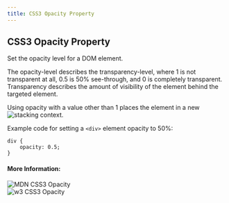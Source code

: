 ```yaml
---
title: CSS3 Opacity Property
---
```

## CSS3 Opacity Property

Set the opacity level for a DOM element.  
  
The opacity-level describes the transparency-level, where 1 is not transparent at all, 0.5 is 50% see-through, and 0 is completely transparent. Transparency describes the amount of visibility of the element behind the targeted element.

Using opacity with a value other than 1 places the element in a new ![stacking context](https://developer.mozilla.org/en-US/docs/Web/CSS/CSS_Positioning/Understanding_z_index/The_stacking_context).

Example code for setting a ```<div>``` element opacity to 50%:

```
div {
    opacity: 0.5;
}
```

#### More Information:
![MDN CSS3 Opacity](https://developer.mozilla.org/en-US/docs/Web/CSS/opacity)  
![w3 CSS3 Opacity](https://www.w3schools.com/cssref/css3_pr_opacity.asp)  
